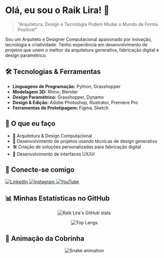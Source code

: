 # Olá, eu sou o Raik Lira! 👋

> "Arquitetura, Design e Tecnologia Podem Mudar o Mundo de Forma Positiva!"

Sou um Arquiteto e Designer Computacional apaixonado por inovação, tecnologia e criatividade. Tenho experiência em desenvolvimento de projetos que unem o melhor da arquitetura generativa, fabricação digital e design paramétrico.

## 🛠️ Tecnologias & Ferramentas

- **Linguagens de Programação:** Python, Grasshopper
- **Modelagem 3D:** Rhino, Blender
- **Design Paramétrico:** Grasshopper, Dynamo
- **Design & Edição:** Adobe Photoshop, Illustrator, Premiere Pro
- **Ferramentas de Prototipagem:** Figma, Sketch

## 🚀 O que eu faço

- 🏢 Arquitetura & Design Computacional
- 🧩 Desenvolvimento de projetos usando técnicas de design generativo
- 🛠️ Criação de soluções personalizadas para fabricação digital
- 🎨 Desenvolvimento de interfaces UX/UI

## 🔗 Conecte-se comigo

<p align="left">
    <a href="https://www.linkedin.com/in/raiklira/" target="_blank">
        <img src="https://img.shields.io/badge/LinkedIn-0A66C2?style=for-the-badge&logo=linkedin&logoColor=white" alt="LinkedIn">
    </a>
    <a href="https://www.instagram.com/raiklira/" target="_blank">
        <img src="https://img.shields.io/badge/Instagram-E4405F?style=for-the-badge&logo=instagram&logoColor=white" alt="Instagram">
    </a>
    <a href="https://www.youtube.com/@bocavivapodcast" target="_blank">
        <img src="https://img.shields.io/badge/YouTube-FF0000?style=for-the-badge&logo=youtube&logoColor=white" alt="YouTube">
    </a>
</p>

## 📊 Minhas Estatísticas no GitHub

<p align="center">
    <img src="https://github-readme-stats.vercel.app/api?raiklira&show_icons=true&theme=radical" alt="Raik Lira's GitHub stats">
</p>

<p align="center">
    <img src="https://github-readme-stats.vercel.app/api/top-langs/?username=seu-usuario-aqui&layout=compact&theme=radical" alt="Top Langs">
</p>

## 🐍 Animação da Cobrinha

<p align="center">
    <img src="https://github.com/raiklira/raiklira/blob/output/github-contribution-grid-snake.svg" alt="Snake animation">
</p>
